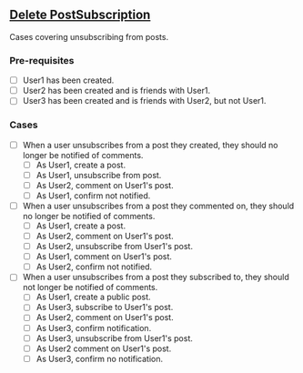 ## [Delete PostSubscription](documentation/testing/test-cases/PostSubscription/delete.md)

Cases covering unsubscribing from posts.

### Pre-requisites

- [ ] User1 has been created.
- [ ] User2 has been created and is friends with User1.
- [ ] User3 has been created and is friends with User2, but not User1.

### Cases

- [ ] When a user unsubscribes from a post they created, they should no longer be notified of comments. 
    - [ ] As User1, create a post.
    - [ ] As User1, unsubscribe from post. 
    - [ ] As User2, comment on User1's post.
    - [ ] As User1, confirm not notified.

- [ ] When a user unsubscribes from a post they commented on, they should no longer be notified of comments. 
    - [ ] As User1, create a post.
    - [ ] As User2, comment on User1's post.
    - [ ] As User2, unsubscribe from User1's post. 
    - [ ] As User1, comment on User1's post.
    - [ ] As User2, confirm not notified.

- [ ] When a user unsubscribes from a post they subscribed to, they should not longer be notified of comments. 
    - [ ] As User1, create a public post.
    - [ ] As User3, subscribe to User1's post.
    - [ ] As User2, comment on User1's post.
    - [ ] As User3, confirm notification.
    - [ ] As User3, unsubscribe from User1's post.
    - [ ] As User2 comment on User1's post.
    - [ ] As User3, confirm no notification.
